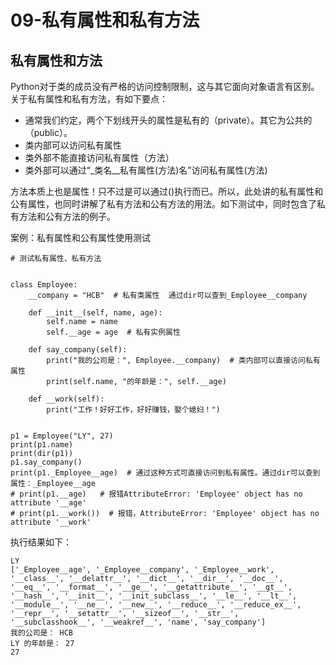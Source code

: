 # 09-私有属性和私有方法


## 私有属性和方法

Python对于类的成员没有严格的访问控制限制，这与其它面向对象语言有区别。关于私有属性和私有方法，有如下要点：

- 通常我们约定，两个下划线开头的属性是私有的（private）。其它为公共的（public）。
- 类内部可以访问私有属性
- 类外部不能直接访问私有属性（方法）
- 类外部可以通过“_类名__私有属性(方法)名”访问私有属性(方法)


方法本质上也是属性！只不过是可以通过()执行而已。所以，此处讲的私有属性和公有属性，也同时讲解了私有方法和公有方法的用法。如下测试中，同时包含了私有方法和公有方法的例子。


案例：私有属性和公有属性使用测试

```
# 测试私有属性、私有方法


class Employee:
    __company = "HCB"  # 私有类属性  通过dir可以查到_Employee__company

    def __init__(self, name, age):
        self.name = name
        self.__age = age  # 私有实例属性

    def say_company(self):
        print("我的公司是：", Employee.__company)  # 类内部可以直接访问私有属性
        print(self.name, "的年龄是：", self.__age)

    def __work(self):
        print("工作！好好工作，好好赚钱，娶个媳妇！")


p1 = Employee("LY", 27)
print(p1.name)
print(dir(p1))
p1.say_company()
print(p1._Employee__age)  # 通过这种方式可直接访问到私有属性。通过dir可以查到属性：_Employee__age
# print(p1.__age)   # 报错AttributeError: 'Employee' object has no attribute '__age'
# print(p1.__work())  # 报错，AttributeError: 'Employee' object has no attribute '__work'

```

执行结果如下：
```
LY
['_Employee__age', '_Employee__company', '_Employee__work', '__class__', '__delattr__', '__dict__', '__dir__', '__doc__', '__eq__', '__format__', '__ge__', '__getattribute__', '__gt__', '__hash__', '__init__', '__init_subclass__', '__le__', '__lt__', '__module__', '__ne__', '__new__', '__reduce__', '__reduce_ex__', '__repr__', '__setattr__', '__sizeof__', '__str__', '__subclasshook__', '__weakref__', 'name', 'say_company']
我的公司是： HCB
LY 的年龄是： 27
27
```


